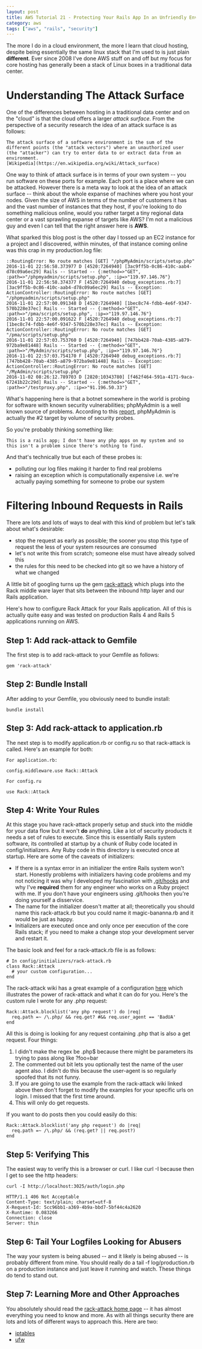 ```yaml
---
layout: post
title: AWS Tutorial 21 - Protecting Your Rails App In an Unfriendly Environment Using Rack Attack
category: aws
tags: ["aws", "rails", "security"]
---
```

The more I do in a cloud environment, the more I learn that cloud hosting, despite being essentially the same linux stack that I'm used to is just plain **different**.  Ever since 2008 I've done AWS stuff on and off but my focus for core hosting has generally been a stack of Linux boxes in a traditional data center.

# Understanding The Attack Surface

One of the differences between hosting in a traditional data center and on the "cloud" is that the cloud offers a larger *attack surface*.  From the perspective of a security research the idea of an attack surface is as follows:

    The attack surface of a software environment is the sum of the different points (the "attack vectors") where an unauthorized user (the "attacker") can try to enter data to or extract data from an environment.
    [Wikipedia](https://en.wikipedia.org/wiki/Attack_surface)
    
One way to think of attack surface is in terms of your own system -- you run software on these ports for example.  Each port is a place where we can be attacked.  However there is a meta way to look at the idea of an attack surface -- think about the whole expanse of machines where you host your nodes.  Given the size of AWS in terms of the number of customers it has and the vast number of instances that they host, if you're looking to do something malicious online, would you rather target a tiny regional data center or a vast sprawling expanse of targets like AWS?  I'm not a malicious guy and even I can tell that the right answer here is **AWS**.

What sparked this blog post is the other day I tossed up an EC2 instance for a project and I discovered, within minutes, of that instance coming online was this crap in my production.log file:

    ::RoutingError: No route matches [GET] "/phpMyAdmin/scripts/setup.php"
    2016-11-01 22:56:58.373977 D [4520:7264940] [3ac9ff5b-0c86-410c-aab4-d78c09a6ec29] Rails -- Started -- {:method=>"GET", :path=>"/phpmyadmin/scripts/setup.php", :ip=>"119.97.146.76"}
    2016-11-01 22:56:58.374377 F [4520:7264940 debug_exceptions.rb:7] [3ac9ff5b-0c86-410c-aab4-d78c09a6ec29] Rails -- Exception: ActionController::RoutingError: No route matches [GET] "/phpmyadmin/scripts/setup.php"
    2016-11-01 22:57:00.091348 D [4520:7264940] [1bec8c74-fdbb-4e6f-9347-570b228e37ec] Rails -- Started -- {:method=>"GET", :path=>"/pma/scripts/setup.php", :ip=>"119.97.146.76"}
    2016-11-01 22:57:00.091622 F [4520:7264940 debug_exceptions.rb:7] [1bec8c74-fdbb-4e6f-9347-570b228e37ec] Rails -- Exception: ActionController::RoutingError: No route matches [GET] "/pma/scripts/setup.php"
    2016-11-01 22:57:03.753760 D [4520:7264940] [747bb428-70ab-4385-a879-972ba9e81448] Rails -- Started -- {:method=>"GET", :path=>"/MyAdmin/scripts/setup.php", :ip=>"119.97.146.76"}
    2016-11-01 22:57:03.754170 F [4520:7264940 debug_exceptions.rb:7] [747bb428-70ab-4385-a879-972ba9e81448] Rails -- Exception: ActionController::RoutingError: No route matches [GET] "/MyAdmin/scripts/setup.php"
    2016-11-02 08:26:12.789703 D [2820:10343780] [f462f464-591a-4171-9aca-67241b22c29d] Rails -- Started -- {:method=>"GET", :path=>"/testproxy.php", :ip=>"91.196.50.33"}
    
What's happening here is that a botnet somewhere in the world is probing for software with known security vulnerabilities; phpMyAdmin is a well known source of problems.  According to this [report](http://sparkcognition.com/2016/06/sparkblog-navigating-perils-phpmyadmin-security/), phpMyAdmin is actually the #2 target by volume of security probes.

So you're probably thinking something like:

    This is a rails app; I don't have any php apps on my system and so this isn't a problem since there's nothing to find.

And that's technically true but each of these probes is:

* polluting our log files making it harder to find real problems
* raising an exception which is computationally expensive i.e. we're actually paying something for someone to probe our system

# Filtering Inbound Requests in Rails 

There are lots and lots of ways to deal with this kind of problem but let's talk about what's desirable:

* stop the request as early as possible; the sooner you stop this type of request the less of your system resources are consumed
* let's not write this from scratch; someone else must have already solved this
* the rules for this need to be checked into git so we have a history of what we changed

A little bit of googling turns up the gem [rack-attack](https://github.com/kickstarter/rack-attack) which plugs into the Rack middle ware layer that sits between the inbound http layer and our Rails application.  

Here's how to configure Rack Attack for your Rails application.  All of this is actually quite easy and was tested on production Rails 4 and Rails 5 applications running on AWS.

## Step 1: Add rack-attack to Gemfile

The first step is to add rack-attack to your Gemfile as follows:

    gem 'rack-attack'

## Step 2: Bundle Install

After adding to your Gemfile, you obviously need to bundle install:

    bundle install

## Step 3: Add rack-attack to application.rb

The next step is to modify application.rb or config.ru so that rack-attack is called.  Here's an example for both:

    For application.rb:
    
    config.middleware.use Rack::Attack
    
    For config.ru
    
    use Rack::Attack

## Step 4: Write Your Rules

At this stage you have rack-attack properly setup and stuck into the middle for your data flow but it won't **do** anything.  Like a lot of security products it needs a set of rules to execute.  Since this is essentially Rails system software, its controlled at startup by a chunk of Ruby code located in config/initializers.  Any Ruby code in this directory is executed once at startup.  Here are some of the caveats of initializers:

* If there is a syntax error in an initializer the entire Rails system won't start.  Honestly problems with initializers having code problems and my not noticing it was why I developed my fascination with [.git/hooks](https://fuzzygroup.github.io/blog/git/2014/08/29/the-importance-of-git-hooks.html) and why I've **required** them for any engineer who works on a Ruby project with me.  If you don't have your engineers using .git/hooks then you're doing yourself a disservice.
* The name for the initializer doesn't matter at all; theoretically you should name this rack-attack.rb but you could name it magic-bananna.rb and it would be just as happy.
* Initializers are executed once and only once per execution of the core Rails stack; if you need to make a change stop your development server and restart it.

The basic look and feel for a rack-attack.rb file is as follows:

    # In config/initializers/rack-attack.rb
    class Rack::Attack
      # your custom configuration...
    end
    
The rack-attack wiki has a great example of a configuration [here](https://github.com/kickstarter/rack-attack/wiki/Example-Configuration) which illustrates the power of rack-attack and what it can do for you.  Here's the custom rule I wrote for any .php request:

    Rack::Attack.blocklist('any php request') do |req|
      req.path =~ /\.php/ && req.get? #&& req.user_agent == 'BadUA'
    end

All this is doing is looking for any request containing .php that is also a get request.  Four things:

1. I didn't make the regex be .php$ because there might be parameters its trying to pass along like ?foo=bar 
2. The commented out bit lets you optionally test the name of the user agent also.  I didn't do this because the user-agent is so regularly spoofed that its not funny.
3. If you are going to use the example from the rack-attack wiki linked above then don't forget to modify the examples for your specific urls on login.  I missed that the first time around.
4. This will only do get requests.  

If you want to do posts then you could easily do this:

    Rack::Attack.blocklist('any php request') do |req|
      req.path =~ /\.php/ && (req.get? || req.post?) 
    end

## Step 5: Verifying This

The easiest way to verify this is a browser or curl.  I like curl -I because then I get to see the http headers:

    curl -I http://localhost:3025/auth/login.php
    
    HTTP/1.1 406 Not Acceptable
    Content-Type: text/plain; charset=utf-8
    X-Request-Id: 5cc96bb1-a369-4b9a-bbd7-5bf44c4a2620
    X-Runtime: 0.083266
    Connection: close
    Server: thin
    
## Step 6: Tail Your Logfiles Looking for Abusers

The way your system is being abused -- and it likely is being abused -- is probably different from mine.  You should really do a tail -f log/production.rb on a production instance and just leave it running and watch.  These things do tend to stand out.

## Step 7: Learning More and Other Approaches

You absolutely should read the [rack-attack home page](https://github.com/kickstarter/rack-attack) -- it has almost everything you need to know and more.  As with all things security there are lots and lots of different ways to approach this.  Here are two:

* [iptables](https://wincent.com/wiki/Using_iptables_on_EC2_instances)
* [ufw](https://fuzzygroup.github.io/blog/sysadmin/2014/09/05/blocking-site-abusers.html)
